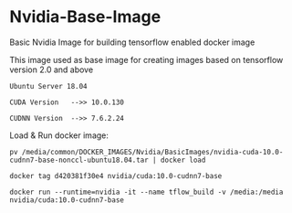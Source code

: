 # Nvidia-Base-Image
Basic Nvidia Image for building tensorflow enabled docker image

This image used as base image for creating images based on tensorflow version 2.0 and above

```
Ubuntu Server 18.04

CUDA Version   -->> 10.0.130

CUDNN Version  -->> 7.6.2.24

```

Load & Run docker image:

```
pv /media/common/DOCKER_IMAGES/Nvidia/BasicImages/nvidia-cuda-10.0-cudnn7-base-nonccl-ubuntu18.04.tar | docker load

docker tag d420381f30e4 nvidia/cuda:10.0-cudnn7-base

docker run --runtime=nvidia -it --name tflow_build -v /media:/media nvidia/cuda:10.0-cudnn7-base
```

